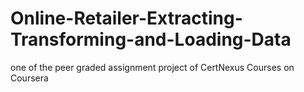 # Online-Retailer-Extracting-Transforming-and-Loading-Data
one of the peer graded assignment project of CertNexus Courses on Coursera
